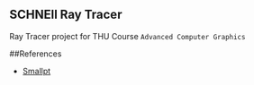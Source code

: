 SCHNEll Ray Tracer
------------------
Ray Tracer project for THU Course `Advanced Computer Graphics`

##References
- [Smallpt](http://www.kevinbeason.com/smallpt/)

